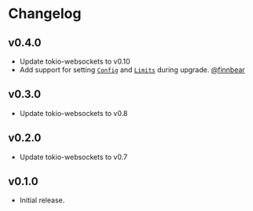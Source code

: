 # Changelog

## v0.4.0

- Update tokio-websockets to v0.10
- Add support for setting [`Config`](https://docs.rs/tokio-websockets/latest/tokio_websockets/proto/struct.Config.html) and [`Limits`](https://docs.rs/tokio-websockets/latest/tokio_websockets/client/struct.Builder.html#method.limits) during upgrade. [@finnbear](https://github.com/finnbear)

## v0.3.0

- Update tokio-websockets to v0.8

## v0.2.0

- Update tokio-websockets to v0.7

## v0.1.0

- Initial release.
